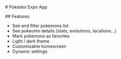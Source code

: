 # Pokedex Expo App

## Features

- See and filter pokemons list
- See pokeomn details (stats, evolutions, locations...)
- Mark pokemons as favorites
- Light / dark theme
- Customizable homescreen
- Dynamic settings
